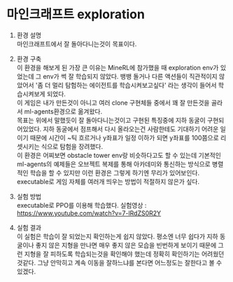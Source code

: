 # 마인크래프트 exploration

1. 환경 설명  
마인크래프트에서 잘 돌아다니는것이 목표이다.

2. 환경 구축  
이 환경을 해보게 된 가장 큰 이유는 MineRL에 참가했을 때 exploration env가 있었는데 그 env가 썩 잘 학습되지 않았다. 뱅뱅 돌거나 다른 액션들이 직관적이지 않았어서 '좀 더 멀리 탐험하는 에이전트를 학습시켜보고싶다' 라는 생각이 들어서 학습시켜보게 되었다.  
이 게임은 내가 만든것이 아니고 여러 clone 구현체들 중에서 꽤 잘 만든것을 골라서 ml-agents환경으로 옮겨왔다.  
목표는 위에서 말했듯이 잘 돌아다니는것이고 구현된 특징중에 지하 동굴이 구현되어있었다. 지하 동굴에서 점프해서 다시 올라오는건 사람한테도 기대하기 어려운 일이기 때문에 시간이 ~틱 흐르거나 y좌표가 일정 이하가 되면 y좌표를 100쯤으로 리셋시키는 식으로 탐험을 장려했다.  
이 환경은 어찌보면 obstacle tower env랑 비슷하다고도 할 수 있는데 기본적인 ml-agents의 예제들은 오브젝트 복제를 통해 아카데미와 통신하는 방식으로 병렬적인 학습을 할 수 있지만 이런 환경은 그렇게 하기엔 무리가 있어보인다. executable로 게임 자체를 여러개 띄우는 방법이 적절하지 않은가 싶다.

3. 실험 방법  
executable로 PPO를 이용해 학습했다.
실험영상 : https://www.youtube.com/watch?v=7-lRdZS0R2Y

4. 실험 결과  
이 실험은 학습이 잘 되었는지 확인하는게 쉽지 않았다. 평소엔 너무 쉽다가 지하 동굴이나 좋지 않은 지형을 만나면 매우 좋지 않은 모습을 빈번하게 보이기 때문에 그런 지형을 잘 피하도록 학습되는것을 확인해야 했는데 정확히 확인하기는 어려웠던것같다. 그냥 안막히고 계속 이동을 잘하느냐를 본다면 어느정도는 잘한다고 볼 수 있겠다.